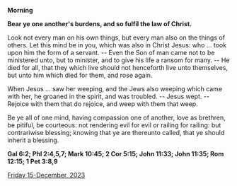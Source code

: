 **Morning**

**Bear ye one another's burdens, and so fulfil the law of Christ.**
 
Look not every man on his own things, but every man also on the things of others. Let this mind be in you, which was also in Christ Jesus: who ... took upon him the form of a servant. -- Even the Son of man came not to be ministered unto, but to minister, and to give his life a ransom for many. -- He died for all, that they which live should not henceforth live unto themselves, but unto him which died for them, and rose again.
 
When Jesus ... saw her weeping, and the Jews also weeping which came with her, he groaned in the spirit, and was troubled. -- Jesus wept. -- Rejoice with them that do rejoice, and weep with them that weep.
 
Be ye all of one mind, having compassion one of another, love as brethren, be pitiful, be courteous: not rendering evil for evil or railing for railing: but contrariwise blessing; knowing that ye are thereunto called, that ye should inherit a blessing.  

**Gal 6:2; Phl 2:4,5,7; Mark 10:45; 2 Cor 5:15; John 11:33; John 11:35; Rom 12:15; 1 Pet 3:8,9**

[Friday 15-December, 2023](https://t.me/daily_light)
